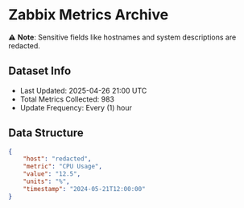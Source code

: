 # Zabbix Metrics Archive

⚠️ **Note**: Sensitive fields like hostnames and system descriptions are redacted.

## Dataset Info
- Last Updated: 2025-04-26 21:00 UTC
- Total Metrics Collected: 983
- Update Frequency: Every (1) hour

## Data Structure
```json
{
    "host": "redacted",
    "metric": "CPU Usage",
    "value": "12.5",
    "units": "%",
    "timestamp": "2024-05-21T12:00:00"
}
```
